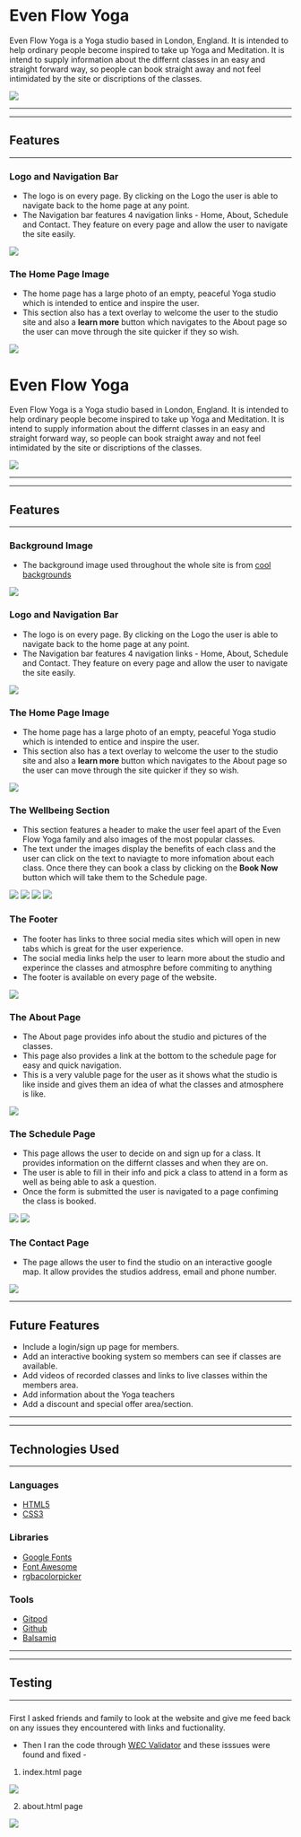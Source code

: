 # Even Flow Yoga
Even Flow Yoga is a Yoga studio based in London, England. It is intended to help ordinary people become inspired to take up Yoga and Meditation. It is intend to supply information about the differnt classes in an easy and straight forward way, so people can book straight away and not feel intimidated by the site or discriptions of the classes.

<img src="assets/images/evenflow.png">

-----
-----
## Features
-----
###  Logo and Navigation Bar
* The logo is on every page. By clicking on the Logo the user is able to navigate back to the home page at any point.
* The Navigation bar features 4 navigation links - Home, About, Schedule and Contact. They feature on every page and allow the user to navigate the site easily.

<img src="assets/images/Screenshot of nav bar.png">

### The Home Page Image 
* The home page has a large photo of an empty, peaceful Yoga studio which is intended to entice and inspire the user.
* This section also has a text overlay to welcome the user to the studio site and also a **learn more** button which navigates to the About page so the user can move through the site quicker if they so wish.

<img src="assets/images/Screenshot of EFYoga Studio.png">

# Even Flow Yoga
Even Flow Yoga is a Yoga studio based in London, England. It is intended to help ordinary people become inspired to take up Yoga and Meditation. It is intend to supply information about the differnt classes in an easy and straight forward way, so people can book straight away and not feel intimidated by the site or discriptions of the classes.

<img src="assets/images/evenflow.png">

-----
-----
## Features
-----
### Background Image

* The background image used throughout the whole site is from [cool backgrounds](https://coolbackgrounds.io)

<img src="assets/images/cool-background.png">

###  Logo and Navigation Bar
* The logo is on every page. By clicking on the Logo the user is able to navigate back to the home page at any point.
* The Navigation bar features 4 navigation links - Home, About, Schedule and Contact. They feature on every page and allow the user to navigate the site easily.

<img src="assets/images/Screenshot of nav bar.png">

### The Home Page Image 
* The home page has a large photo of an empty, peaceful Yoga studio which is intended to entice and inspire the user.
* This section also has a text overlay to welcome the user to the studio site and also a **learn more** button which navigates to the About page so the user can move through the site quicker if they so wish.

<img src="assets/images/Screenshot of EFYoga Studio.png">

### The Wellbeing Section
* This section features a header to make the user feel apart of the Even Flow Yoga family and also images of the most popular classes.
* The text under the images display the benefits of each class and the user can click on the text to naviagte to more infomation about each class. Once there they can book a class by clicking on the **Book Now** button which will take them to the Schedule page.

<img src="assets/images/Screenshot of wellbeing section.png">

<img src="assets/images/Screenshot beginners.png">

<img src="assets/images/Screenshot ash.png">

<img src="assets/images/Screenshot medi.png">

### The Footer
* The footer has links to three social media sites which will open in new tabs which is great for the user experience.
* The social media links help the user to learn more about the studio and experince the classes and atmosphre before commiting to anything
* The footer is available on every page of the website.

<img src="assets/images/Screenshot social media.png">

### The About Page
* The About page provides info about the studio and pictures of the classes.
* This page also provides a link at the bottom to the schedule page for easy and quick navigation.
* This is a very valuble page for the user as it shows what the studio is like inside and gives them an idea of what the classes and atmosphere is like.

<img src="assets/images/Screenshot about.png">

### The Schedule Page
* This page allows the user to decide on and sign up for a class. It provides information on the differnt classes and when they are on.
* The user is able to fill in their info and pick a class to attend in a form as well as being able to ask a question.
* Once the form is submitted the user is navigated to a page confiming the class is booked.

<img src="assets/images/Screenshot sched.png">

<img src="assets/images/Screenshot book.png">

### The Contact Page
* The page allows the user to find the studio on an interactive google map. It allow provides the studios address, email and phone number.

<img src="assets/images/Screenshot contact.png">

------
## Future Features
* Include a login/sign up page for members.
* Add an interactive booking system so members can see if classes are available.
* Add videos of recorded classes and links to live classes within the members area.
* Add information about the Yoga teachers
* Add a discount and special offer area/section.
-----
-----
## Technologies Used
------
### Languages
* [HTML5](https://en.wikipedia.org/wiki/HTML5)
* [CSS3](https://en.wikipedia.org/wiki/CSS)

### Libraries
* [Google Fonts](https://fonts.google.com/)
* [Font Awesome](https://fontawesome.com/)
* [rgbacolorpicker](https://rgbacolorpicker.com/)

### Tools
* [Gitpod](https://www.gitpod.io/)
* [Github](https://github.com/)
* [Balsamiq](https://balsamiq.com/)

-------
--------
## Testing
------
###
First I asked friends and family to look at the website and give me feed back on any issues they encountered with links and fuctionality. 
* Then I ran the code through [W£C Validator](https://validator.w3.org/) and these isssues were found and fixed -
1. index.html page
 
 <img src="assets/images/Screenshot code 1.png">

 2. about.html page

 <img src="assets/images/Screenshot code 2.png">
   


